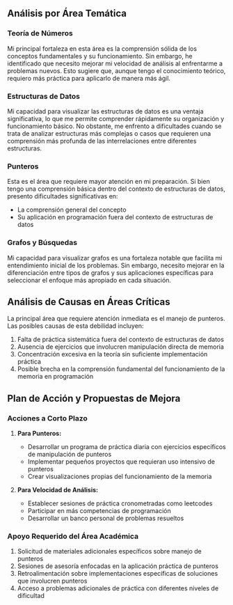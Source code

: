 ## Análisis por Área Temática

### Teoría de Números
Mi principal fortaleza en esta área es la comprensión sólida de los conceptos fundamentales y su funcionamiento. Sin embargo, he identificado que necesito mejorar mi velocidad de análisis al enfrentarme a problemas nuevos. Esto sugiere que, aunque tengo el conocimiento teórico, requiero más práctica para aplicarlo de manera más ágil.

### Estructuras de Datos
Mi capacidad para visualizar las estructuras de datos es una ventaja significativa, lo que me permite comprender rápidamente su organización y funcionamiento básico. No obstante, me enfrento a dificultades cuando se trata de analizar estructuras más complejas o casos que requieren una comprensión más profunda de las interrelaciones entre diferentes estructuras.

### Punteros
Esta es el área que requiere mayor atención en mi preparación. Si bien tengo una comprensión básica dentro del contexto de estructuras de datos, presento dificultades significativas en:
- La comprensión general del concepto
- Su aplicación en programación fuera del contexto de estructuras de datos

### Grafos y Búsquedas
Mi capacidad para visualizar grafos es una fortaleza notable que facilita mi entendimiento inicial de los problemas. Sin embargo, necesito mejorar en la diferenciación entre tipos de grafos y sus aplicaciones específicas para seleccionar el enfoque más apropiado en cada situación.

<div class="page-break" style="page-break-before: always;"></div>

## Análisis de Causas en Áreas Críticas

La principal área que requiere atención inmediata es el manejo de punteros. Las posibles causas de esta debilidad incluyen:

1. Falta de práctica sistemática fuera del contexto de estructuras de datos
2. Ausencia de ejercicios que involucren manipulación directa de memoria
3. Concentración excesiva en la teoría sin suficiente implementación práctica
4. Posible brecha en la comprensión fundamental del funcionamiento de la memoria en programación

## Plan de Acción y Propuestas de Mejora

### Acciones a Corto Plazo
1. **Para Punteros:**
   - Desarrollar un programa de práctica diaria con ejercicios específicos de manipulación de punteros
   - Implementar pequeños proyectos que requieran uso intensivo de punteros
   - Crear visualizaciones propias del funcionamiento de la memoria

2. **Para Velocidad de Análisis:**
   - Establecer sesiones de práctica cronometradas como leetcodes
   - Participar en más competencias de programación
   - Desarrollar un banco personal de problemas resueltos

### Apoyo Requerido del Área Académica
1. Solicitud de materiales adicionales específicos sobre manejo de punteros
2. Sesiones de asesoría enfocadas en la aplicación práctica de punteros
3. Retroalimentación sobre implementaciones específicas de soluciones que involucren punteros
4. Acceso a problemas adicionales de práctica con diferentes niveles de dificultad
